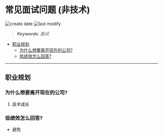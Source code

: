 常见面试问题 (非技术)
===
<!--START_SECTION:badge-->
![create date](https://img.shields.io/static/v1?label=create%20date&message=2022-06-xx&label_color=gray&color=lightsteelblue&style=flat-square)
![last modify](https://img.shields.io/static/v1?label=last%20modify&message=2025-09-19%2004%3A11%3A35&label_color=gray&color=thistle&style=flat-square)
<!--END_SECTION:badge-->
<!--info
top: false
draft: true
hidden: true
tags: []
-->

> ***Keywords**: 面试*

<!--START_SECTION:paper_title-->
<!--END_SECTION:paper_title-->

<!--START_SECTION:toc-->
- [职业规划](#职业规划)
    - [为什么想要离开现在的公司? ](#为什么想要离开现在的公司)
    - [低绩效怎么回答? ](#低绩效怎么回答)
<!--END_SECTION:toc-->

---

## 职业规划

### 为什么想要离开现在的公司?
1. 技术成长


### 低绩效怎么回答?
- 避免